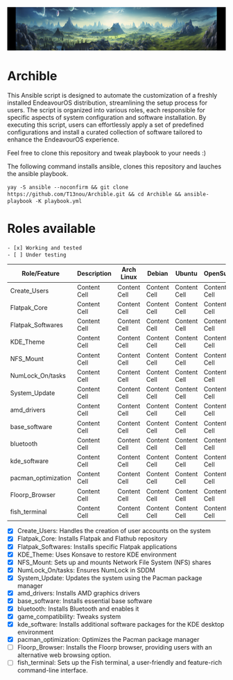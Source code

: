 <img src=https://github.com/T13nou/Archible/blob/main/images/t13nou_Arch_Linux_Terraforming_Ansible_with_text_Archible_930879c2-0545-4c05-9996-286f5f4f803d.png width="1000" height="100">

# Archible

This Ansible script is designed to automate the customization of a freshly installed EndeavourOS distribution, streamlining the setup process for users. The script is organized into various roles, each responsible for specific aspects of system configuration and software installation. By executing this script, users can effortlessly apply a set of predefined configurations and install a curated collection of software tailored to enhance the EndeavourOS experience.

Feel free to clone this repository and tweak playbook to your needs :)

The following command installs ansible, clones this repository and lauches the ansible playbook.

```
yay -S ansible --noconfirm && git clone https://github.com/T13nou/Archible.git && cd Archible && ansible-playbook -K playbook.yml
```

# Roles available

```
- [x] Working and tested
- [ ] Under testing
```

| Role/Feature  | Description | Arch Linux | Debian | Ubuntu | OpenSuse |
| ------------- | ------------- | ------------- | ------------- | ------------- | ------------- |
| Create_Users  | Content Cell  | Content Cell  | Content Cell  | Content Cell  | Content Cell  |
| Flatpak_Core  | Content Cell  | Content Cell  | Content Cell  | Content Cell  | Content Cell  |
| Flatpak_Softwares  | Content Cell  | Content Cell  | Content Cell  | Content Cell  | Content Cell  |
| KDE_Theme  | Content Cell  | Content Cell  | Content Cell  | Content Cell  | Content Cell  |
| NFS_Mount  | Content Cell  | Content Cell  | Content Cell  | Content Cell  | Content Cell  |
| NumLock_On/tasks  | Content Cell  | Content Cell  | Content Cell  | Content Cell  | Content Cell  |
| System_Update | Content Cell  | Content Cell  | Content Cell  | Content Cell  | Content Cell  |
| amd_drivers | Content Cell  | Content Cell  | Content Cell  | Content Cell  | Content Cell  |
| base_software | Content Cell  | Content Cell  | Content Cell  | Content Cell  | Content Cell  |
| bluetooth | Content Cell  | Content Cell  | Content Cell  | Content Cell  | Content Cell  |
| kde_software | Content Cell  | Content Cell  | Content Cell  | Content Cell  | Content Cell  |
| pacman_optimization | Content Cell  | Content Cell  | Content Cell  | Content Cell  | Content Cell  |
| Floorp_Browser | Content Cell  | Content Cell  | Content Cell  | Content Cell  | Content Cell  |
| fish_terminal | Content Cell  | Content Cell  | Content Cell  | Content Cell  | Content Cell  |


- [x] Create_Users: Handles the creation of user accounts on the system
- [x] Flatpak_Core: Installs Flatpak and Flathub repository
- [x] Flatpak_Softwares: Installs specific Flatpak applications
- [x] KDE_Theme: Uses Konsave to restore KDE environment
- [x] NFS_Mount: Sets up and mounts Network File System (NFS) shares
- [x] NumLock_On/tasks: Ensures NumLock in SDDM
- [x] System_Update: Updates the system using the Pacman package manager
- [x] amd_drivers: Installs AMD graphics drivers
- [x] base_software: Installs essential base software
- [x] bluetooth: Installs Bluetooth and enables it
- [x] game_compatibility: Tweaks system
- [x] kde_software: Installs additional software packages for the KDE desktop environment
- [x] pacman_optimization: Optimizes the Pacman package manager
- [ ] Floorp_Browser: Installs the Floorp browser, providing users with an alternative web browsing option.
- [ ] fish_terminal: Sets up the Fish terminal, a user-friendly and feature-rich command-line interface.
